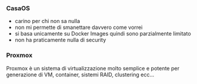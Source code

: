 ### CasaOS
- carino per chi non sa nulla
- non mi permette di smanettare davvero come vorrei
- si basa unicamente su Docker Images quindi sono parzialmente limitato
- non ha praticamente nulla di security

### Proxmox
Proxmox è un sistema di virtualizzazione molto semplice e potente per generazione di VM, container, sistemi RAID, clustering ecc...



